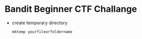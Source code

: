 # Bandit Beginner CTF Challange

- create temporary directory
  
  ```shell
  mktemp yourfileorfoldername
  ```
  